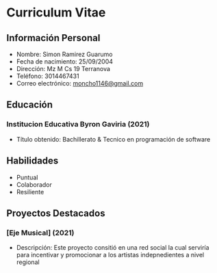 # Curriculum Vitae

## Información Personal
- Nombre: Simon Ramirez Guarumo
- Fecha de nacimiento: 25/09/2004
- Dirección: Mz M Cs 19 Terranova
- Teléfono: 3014467431
- Correo electrónico: moncho1146@gmail.com


## Educación
### Institucion Educativa Byron Gaviria (2021)
- Título obtenido: Bachillerato & Tecnico en programación de software


## Habilidades
- Puntual
- Colaborador
- Resiliente

## Proyectos Destacados
### [Eje Musical] (2021)
- Descripción: Este proyecto consitió en una red social la cual serviría para incentivar y promocionar a los artistas indepnedientes a nivel regional

